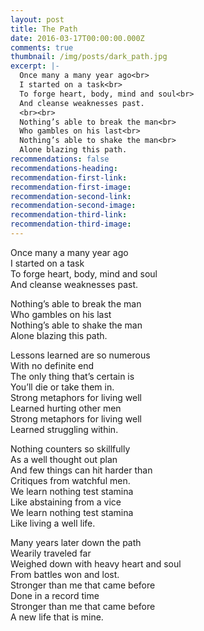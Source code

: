 ```yaml
---
layout: post
title: The Path
date: 2016-03-17T00:00:00.000Z
comments: true
thumbnail: /img/posts/dark_path.jpg
excerpt: |-
  Once many a many year ago<br>
  I started on a task<br>
  To forge heart, body, mind and soul<br>
  And cleanse weaknesses past.
  <br><br>
  Nothing’s able to break the man<br>
  Who gambles on his last<br>
  Nothing’s able to shake the man<br>
  Alone blazing this path.
recommendations: false
recommendations-heading:
recommendation-first-link:
recommendation-first-image:
recommendation-second-link:
recommendation-second-image:
recommendation-third-link:
recommendation-third-image:
---
```



Once many a many year ago
<br>I started on a task
<br>To forge heart, body, mind and soul
<br>And cleanse weaknesses past.

Nothing’s able to break the man
<br>Who gambles on his last
<br>Nothing’s able to shake the man
<br>Alone blazing this path.

Lessons learned are so numerous
<br>With no definite end
<br>The only thing that’s certain is
<br>You’ll die or take them in.
<br>Strong metaphors for living well
<br>Learned hurting other men
<br>Strong metaphors for living well
<br>Learned struggling within.

Nothing counters so skillfully
<br>As a well thought out plan
<br>And few things can hit harder than
<br>Critiques from watchful men.
<br>We learn nothing test stamina
<br>Like abstaining from a vice
<br>We learn nothing test stamina
<br>Like living a well life.

Many years later down the path
<br>Wearily traveled far
<br>Weighed down with heavy heart and soul
<br>From battles won and lost.
<br>Stronger than me that came before
<br>Done in a record time
<br>Stronger than me that came before
<br>A new life that is mine.